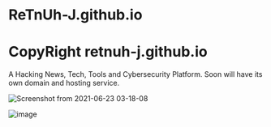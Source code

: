# ReTnUh-J.github.io
# CopyRight retnuh-j.github.io

A Hacking News, Tech, Tools and Cybersecurity Platform. Soon will have its own domain and hosting service.

![Screenshot from 2021-06-23 03-18-08](https://user-images.githubusercontent.com/70053073/123080709-12fb8b00-d3d2-11eb-933d-484a0a18c14e.png)

![image](https://user-images.githubusercontent.com/70053073/123081111-74bbf500-d3d2-11eb-9eed-40c1bfcb6bbf.png)

